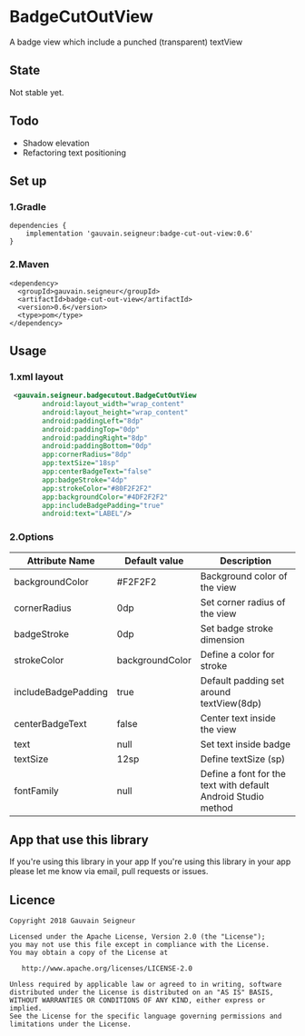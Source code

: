 # BadgeCutOutView
A badge view which include a punched (transparent) textView

## State
Not stable yet.

## Todo
* Shadow elevation
* Refactoring text positioning

## Set up
### 1.Gradle 
```
dependencies {
    implementation 'gauvain.seigneur:badge-cut-out-view:0.6'
}
```
### 2.Maven
```
<dependency>
  <groupId>gauvain.seigneur</groupId>
  <artifactId>badge-cut-out-view</artifactId>
  <version>0.6</version>
  <type>pom</type>
</dependency>
```
## Usage
### 1.xml layout 
```xml
 <gauvain.seigneur.badgecutout.BadgeCutOutView
        android:layout_width="wrap_content"
        android:layout_height="wrap_content"
        android:paddingLeft="8dp"
        android:paddingTop="0dp"
        android:paddingRight="8dp"
        android:paddingBottom="0dp"
        app:cornerRadius="8dp"
        app:textSize="18sp"
        app:centerBadgeText="false"
        app:badgeStroke="4dp"
        app:strokeColor="#80F2F2F2"
        app:backgroundColor="#4DF2F2F2"
        app:includeBadgePadding="true"
        android:text="LABEL"/>
```
### 2.Options 
| Attribute Name| Default value | Description  |
| ------------- | ------------- | -------------|
| backgroundColor|#F2F2F2|Background color of the view|
| cornerRadius|0dp|Set corner radius of the view|
| badgeStroke|0dp|Set badge stroke dimension|
| strokeColor|backgroundColor|Define a color for stroke |
| includeBadgePadding|true|Default padding set around textView(8dp)|
| centerBadgeText|false|Center text inside the view|
| text|null|Set text inside badge|
| textSize|12sp|Define textSize (sp)|
| fontFamily|null|Define a font for the text with default Android Studio method|

## App that use this library
If you're using this library in your app If you're using this library in your app please let me know via email, pull requests or issues.

## Licence
```
Copyright 2018 Gauvain Seigneur

Licensed under the Apache License, Version 2.0 (the "License");
you may not use this file except in compliance with the License.
You may obtain a copy of the License at

   http://www.apache.org/licenses/LICENSE-2.0

Unless required by applicable law or agreed to in writing, software
distributed under the License is distributed on an "AS IS" BASIS,
WITHOUT WARRANTIES OR CONDITIONS OF ANY KIND, either express or implied.
See the License for the specific language governing permissions and
limitations under the License.
```